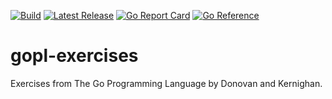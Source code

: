 [![Build](https://github.com/jidicula/gopl-exercises/actions/workflows/build.yml/badge.svg)](https://github.com/jidicula/gopl-exercises/actions/workflows/build.yml) [![Latest Release](https://github.com/jidicula/gopl-exercises/actions/workflows/release-draft.yml/badge.svg)](https://github.com/jidicula/gopl-exercises/actions/workflows/release-draft.yml) [![Go Report Card](https://goreportcard.com/badge/github.com/jidicula/gopl-exercises)](https://goreportcard.com/report/github.com/jidicula/gopl-exercises) [![Go Reference](https://pkg.go.dev/badge/github.com/jidicula/gopl-exercises.svg)](https://pkg.go.dev/github.com/jidicula/gopl-exercises)

# gopl-exercises

Exercises from The Go Programming Language by Donovan and Kernighan.
